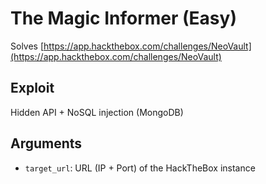 # The Magic Informer (Easy)
Solves [https://app.hackthebox.com/challenges/NeoVault](https://app.hackthebox.com/challenges/NeoVault)

## Exploit 
Hidden API + NoSQL injection (MongoDB)

## Arguments
- `target_url`: URL (IP + Port) of the HackTheBox instance
